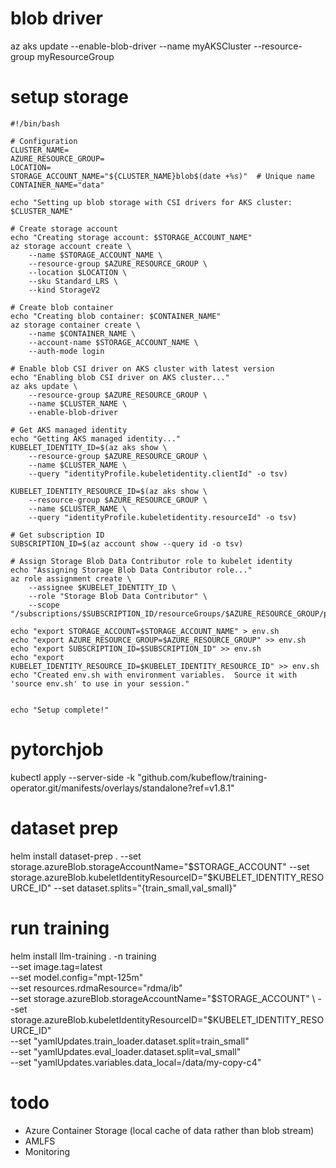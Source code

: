 # blob driver

az aks update --enable-blob-driver --name myAKSCluster --resource-group myResourceGroup

# setup storage

```
#!/bin/bash

# Configuration
CLUSTER_NAME=
AZURE_RESOURCE_GROUP=
LOCATION=
STORAGE_ACCOUNT_NAME="${CLUSTER_NAME}blob$(date +%s)"  # Unique name
CONTAINER_NAME="data"

echo "Setting up blob storage with CSI drivers for AKS cluster: $CLUSTER_NAME"

# Create storage account
echo "Creating storage account: $STORAGE_ACCOUNT_NAME"
az storage account create \
    --name $STORAGE_ACCOUNT_NAME \
    --resource-group $AZURE_RESOURCE_GROUP \
    --location $LOCATION \
    --sku Standard_LRS \
    --kind StorageV2

# Create blob container
echo "Creating blob container: $CONTAINER_NAME"
az storage container create \
    --name $CONTAINER_NAME \
    --account-name $STORAGE_ACCOUNT_NAME \
    --auth-mode login

# Enable blob CSI driver on AKS cluster with latest version
echo "Enabling blob CSI driver on AKS cluster..."
az aks update \
    --resource-group $AZURE_RESOURCE_GROUP \
    --name $CLUSTER_NAME \
    --enable-blob-driver

# Get AKS managed identity
echo "Getting AKS managed identity..."
KUBELET_IDENTITY_ID=$(az aks show \
    --resource-group $AZURE_RESOURCE_GROUP \
    --name $CLUSTER_NAME \
    --query "identityProfile.kubeletidentity.clientId" -o tsv)

KUBELET_IDENTITY_RESOURCE_ID=$(az aks show \
    --resource-group $AZURE_RESOURCE_GROUP \
    --name $CLUSTER_NAME \
    --query "identityProfile.kubeletidentity.resourceId" -o tsv)

# Get subscription ID
SUBSCRIPTION_ID=$(az account show --query id -o tsv)

# Assign Storage Blob Data Contributor role to kubelet identity
echo "Assigning Storage Blob Data Contributor role..."
az role assignment create \
    --assignee $KUBELET_IDENTITY_ID \
    --role "Storage Blob Data Contributor" \
    --scope "/subscriptions/$SUBSCRIPTION_ID/resourceGroups/$AZURE_RESOURCE_GROUP/providers/Microsoft.Storage/storageAccounts/$STORAGE_ACCOUNT_NAME"

echo "export STORAGE_ACCOUNT=$STORAGE_ACCOUNT_NAME" > env.sh
echo "export AZURE_RESOURCE_GROUP=$AZURE_RESOURCE_GROUP" >> env.sh
echo "export SUBSCRIPTION_ID=$SUBSCRIPTION_ID" >> env.sh
echo "export KUBELET_IDENTITY_RESOURCE_ID=$KUBELET_IDENTITY_RESOURCE_ID" >> env.sh
echo "Created env.sh with environment variables.  Source it with 'source env.sh' to use in your session."


echo "Setup complete!"
```

# pytorchjob

kubectl apply --server-side -k "github.com/kubeflow/training-operator.git/manifests/overlays/standalone?ref=v1.8.1"

# dataset prep

helm install dataset-prep . --set storage.azureBlob.storageAccountName="$STORAGE_ACCOUNT" --set storage.azureBlob.kubeletIdentityResourceID="$KUBELET_IDENTITY_RESOURCE_ID" --set dataset.splits="{train_small,val_small}"

# run training

helm install llm-training . -n training \
  --set image.tag=latest \
  --set model.config="mpt-125m" \
  --set resources.rdmaResource="rdma/ib" \
  --set storage.azureBlob.storageAccountName="$STORAGE_ACCOUNT" \
  --set storage.azureBlob.kubeletIdentityResourceID="$KUBELET_IDENTITY_RESOURCE_ID" \
  --set "yamlUpdates.train_loader\.dataset\.split=train_small" \
  --set "yamlUpdates.eval_loader\.dataset\.split=val_small" \
  --set "yamlUpdates.variables\.data_local=/data/my-copy-c4"


# todo

* Azure Container Storage (local cache of data rather than blob stream)
* AMLFS
* Monitoring
